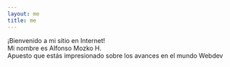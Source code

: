 ```yaml
---
layout: me
title: me
---
```

¡Bienvenido a mi sitio en Internet!  
Mi nombre es Alfonso Mozko H.  
Apuesto que estás impresionado sobre los avances en el mundo Webdev  
